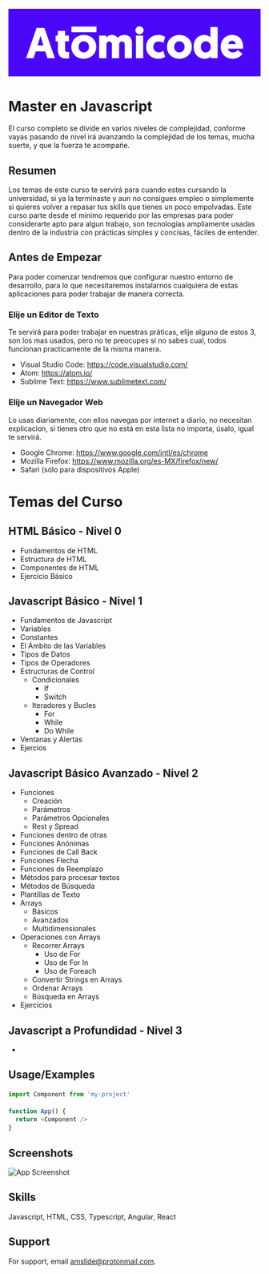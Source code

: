 
![Logo](./Curso/Config/logo.png)


# Master en Javascript

El curso completo se divide en varios niveles de complejidad, conforme vayas
pasando de nivel irá avanzando la complejidad de los temas, mucha suerte, y
que la fuerza te acompañe.



## Resumen
Los temas de este curso te servirá para cuando estes
cursando la universidad, si ya la terminaste y aun no consigues
empleo o simplemente si quieres volver a repasar tus skills que tienes un poco empolvadas.
Este curso parte desde el minimo requerido por las empresas para poder 
considerarte apto para algun trabajo, son tecnologías ampliamente usadas
dentro de la industria con prácticas simples y concisas, fáciles de entender.


## Antes de Empezar
Para poder comenzar tendremos que configurar nuestro entorno de desarrollo, para lo que necesitaremos instalarnos 
cualquiera de estas aplicaciones para poder trabajar de manera correcta.

### Elije un Editor de Texto
Te servirá para poder trabajar en nuestras práticas, elije alguno de
estos 3, son los mas usados, pero no te preocupes si no sabes cual, todos funcionan
practicamente de la misma manera.
- Visual Studio Code: https://code.visualstudio.com/
- Atom: https://atom.io/
- Sublime Text: https://www.sublimetext.com/

### Elije un Navegador Web
Lo usas diariamente, con ellos navegas por internet a diario, no necesitan explicacion, 
si tienes otro que no está en esta lista no importa, úsalo, igual te servirá.
- Google Chrome: https://www.google.com/intl/es/chrome
- Mozilla Firefox: https://www.mozilla.org/es-MX/firefox/new/
- Safari (sólo para dispositivos Apple)

# Temas del Curso 
## HTML Básico - Nivel 0
- Fundamentos de HTML
- Estructura de HTML
- Componentes de HTML
- Ejercicio Básico
## Javascript Básico - Nivel 1
- Fundamentos de Javascript
- Variables
- Constantes
- El Ámbito de las Variables
- Tipos de Datos
- Tipos de Operadores
- Estructuras de Control
    - Condicionales
        - If
        - Switch
    - Iteradores y Bucles
        - For
        - While
        - Do While
- Ventanas y Alertas
- Ejercios
## Javascript Básico Avanzado - Nivel 2
- Funciones
    - Creación
    - Parámetros
    - Parámetros Opcionales
    - Rest y Spread
- Funciones dentro de otras
- Funciones Anónimas
- Funciones de Call Back
- Funciones Flecha
- Funciones de Reemplazo
- Métodos para procesar textos
- Métodos de Búsqueda
- Plantillas de Texto
- Arrays
    - Básicos
    - Avanzados
    - Multidimensionales
- Operaciones con Arrays
    - Recorrer Arrays
        - Uso de For
        - Uso de For In
        - Uso de Foreach
    - Convertir Strings en Arrays
    - Ordenar Arrays
    - Búsqueda en Arrays
- Ejercicios
## Javascript a Profundidad - Nivel 3
- 






## Usage/Examples

```javascript
import Component from 'my-project'

function App() {
  return <Component />
}
```


## Screenshots

![App Screenshot](https://via.placeholder.com/468x300?text=App+Screenshot+Here)


## Skills
Javascript, HTML, CSS, Typescript, Angular, React


## Support

For support, email amslide@protonmail.com.

